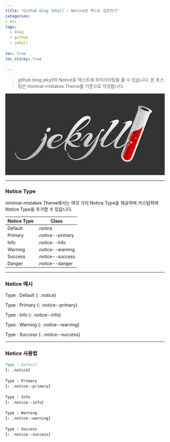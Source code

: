 ```yaml
---
title: "Github blog Jekyll : Notice로 텍스트 강조하기"
categories:
- etc
tags:
  - blog
  - github
  - jekyll

toc: true
toc_sticky: true

---
```


> github blog jekyll의 Notice로 텍스트에 하이라이팅을 줄 수 있습니다. 본 포스팅은 minimal-mistakes Theme를 기준으로 작성합니다.


![img1](https://raw.githubusercontent.com/jekyll/brand/master/jekyll-logo-dark-solid.png)


----------


### Notice Type

minimal-mistakes Theme에서는 여섯 가지 Notice Type을 제공하며 커스텀하여 Notice Type을 추가할 수 있습니다.

Notice Type | Class
---------- | ----------
Default |	.notice
Primary |	.notice--primary
Info |	.notice--info
Warning |	.notice--warning
Success |	.notice--success
Danger |	.notice--danger


----------


### Notice 예시

Type : Default
{: .notice}

Type : Primary
{: .notice--primary}

Type : Info
{: .notice--info}

Type : Warning
{: .notice--warning}

Type : Success
{: .notice--success}


----------


### Notice 사용법

```markdown
Type : Default
{: .notice}

Type : Primary
{: .notice--primary}

Type : Info
{: .notice--info}

Type : Warning
{: .notice--warning}

Type : Success
{: .notice--success}

```


